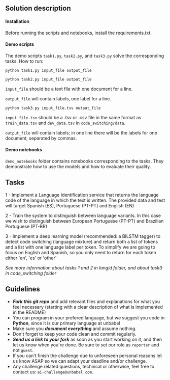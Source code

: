 ## Solution description

#### Installation

Before running the scripts and notebooks, install the requirements.txt.

#### Demo scripts

The demo scripts `task1.py`, `task2.py`, and `task3.py` solve the corresponding tasks.
How to run:

```
python task1.py input_file output_file

python task2.py input_file output_file
```

`input_file` should be a text file with one document for a line.

`output_file` will contain labels, one label for a line.

```
python task3.py input_file.tsv output_file
```

`input_file.tsv` should be a .tsv or .csv file in the same format as `train_data.tsv` and `dev_data.tsv` in `code_switching/data`.

`output_file` will contain labels; in one line there will be the labels for one document, separated by commas.

#### Demo notebooks

`demo_notebooks` folder contains notebooks corresponding to the tasks. They demonstrate how to use the models and how to evaluate their quality.


## Tasks

1 - Implement a Language Identification service that returns the language code of the language in which the text is written. The provided data and test will
target Spanish (ES), Portuguese (PT-PT) and English (EN)

2 - Train the system to distinguish between language variants. In this case we wish to distinguish between European Portuguese (PT-PT) and Brazilian Portuguese (PT-BR)

3 - Implement a deep learning model (recommended: a BILSTM tagger) to detect code switching (language mixture) and return both a list of tokens and a list with one language label per token.
To simplify we are going to focus on English and Spanish, so you only need to return for each token either 'en', 'es' or 'other'

*See more information about tasks 1 and 2 in langid folder, and about task3 in code_switching folder*


## Guidelines
* ***Fork this _git repo_*** and add relevant files and explanations for what you feel necessary (starting with a clear description of what is implemented in the README)
* You can program in your prefered language, but we suggest you code in **Python**, since it is our primary language at unbabel
* Make sure you ***document everything*** and assume nothing.
* Don't forget to keep your code clean and commit regularly.
* ***Send us a link to your fork*** as soon as you start working on it, and then let us know when you're done. Be sure to set our role as `reporter` and not `guest`.
* If you can't finish the challenge due to unforeseen personal reasons let us know ASAP so we can adapt your deadline and/or challenge.
* Any challenge related questions, technical or otherwise, feel free to contact us: `ai-challenge@unbabel.com`.
